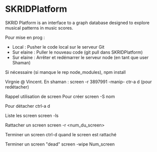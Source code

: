 # SKRIDPlatform

SKRID Platform is an interface to a graph database designed to explore musical patterns in music scores.

Pour mise en prog :
- Local : Pusher le code local sur le serveur Git
- Sur elaine : Puller le nouveau code (git pull dans SKRIDPlatform)
- Sur elaine : Arrêter et redémarrer le serveur node (en tant que user Shaman)

Si nécessaire (si manque le rep node_modules), npm install


Virgnie @ Vincent.
En shaman :
screen -r 3897991
-manip-
ctr-a d (pour redétacher)




Rappel utilisation de screen 
Pour créer
screen -S nom 

Pour détacher 
ctrl-a d

Liste les screen
screen -ls

Rattacher un screen 
screen -r <num_du_screen>

Terminer un screen
ctrl-d   quand le screen est rattaché

Terminer un screen "dead"
screen -wipe Num_screen
